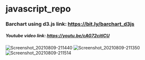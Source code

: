 # javascript_repo

### Barchart using d3.js link: https://bit.ly/barchart_d3js
##### Youtube video link: https://youtu.be/cAG72citlCU
![Screenshot_20210809-211440](https://user-images.githubusercontent.com/62695155/129039564-34ab3f21-e158-429f-b929-e46cc6a45a3b.jpg)
![Screenshot_20210809-211350](https://user-images.githubusercontent.com/62695155/129039606-1c9e8072-da77-4de6-9a3a-e1dbe95fea72.jpg)
![Screenshot_20210809-211514](https://user-images.githubusercontent.com/62695155/129039750-44d12465-a186-45a2-b774-b22330ba944f.jpg)

